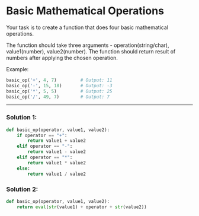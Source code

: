 # Basic Mathematical Operations

Your task is to create a function that does four basic mathematical operations.

The function should take three arguments - operation(string/char), value1(number), value2(number).
The function should return result of numbers after applying the chosen operation.

Example:

```python
basic_op('+', 4, 7)         # Output: 11
basic_op('-', 15, 18)       # Output: -3
basic_op('*', 5, 5)         # Output: 25
basic_op('/', 49, 7)        # Output: 7
```

---

### Solution 1:


```python
def basic_op(operator, value1, value2):
    if operator == "+":
        return value1 + value2
    elif operator == "-":
        return value1 - value2
    elif operator == "*":
        return value1 * value2
    else:
        return value1 / value2
```

### Solution 2:

```python
def basic_op(operator, value1, value2):
    return eval(str(value1) + operator + str(value2))
```
